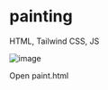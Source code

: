 # painting
HTML, Tailwind CSS, JS

![image](https://github.com/user-attachments/assets/057e8ce1-2ced-491a-9303-07cdd16da6e5)

Open paint.html
